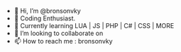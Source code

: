 - 👋 Hi, I’m @bronsonvky
- 👀 Coding Enthusiast.
- 🌱 Currently learning LUA | JS | PHP | C# | CSS | MORE
- 💞️ I’m looking to collaborate on 
- 📫 How to reach me : bronsonvky

<!---
bronsonvky/bronsonvky is a ✨ special ✨ repository because its `README.md` (this file) appears on your GitHub profile.
You can click the Preview link to take a look at your changes.
--->
